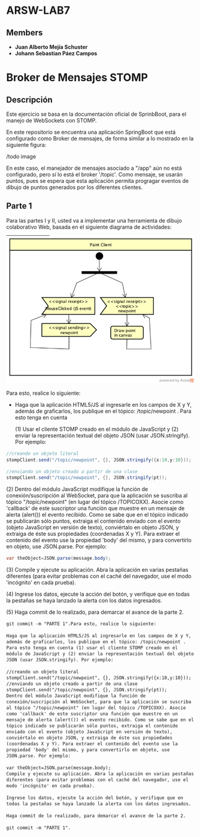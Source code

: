 # ARSW-LAB7

## Members 
- **Juan Alberto Mejía Schuster**
- **Johann Sebastian Páez Campos**
# Broker de Mensajes STOMP

## Descripción

Este ejercicio se basa en la documentación oficial de SprinbBoot, para el manejo de WebSockets con STOMP.

En este repositorio se encuentra una aplicación SpringBoot que está configurado como Broker de mensajes, de forma similar a lo mostrado en la siguiente figura:

/todo image

En este caso, el manejador de mensajes asociado a "/app" aún no está configurado, pero sí lo está el broker '/topic'. Como mensaje, se usarán puntos, pues se espera que esta aplicación permita progragar eventos de dibujo de puntos generados por los diferentes clientes.

## Parte 1

Para las partes I y II, usted va a implementar una herramienta de dibujo colaborativo Web, basada en el siguiente diagrama de actividades:

![](https://github.com/jualme/ARSW-LAB7/blob/master/img/P1-AD.png)

Para esto, realice lo siguiente:

  - Haga que la aplicación HTML5/JS al ingresarle en los campos de X y Y, además de graficarlos, los publique en el tópico: /topic/newpoint . Para esto tenga en cuenta 
  
    (1) Usar el cliente STOMP creado en el módulo de JavaScript y (2) enviar la representación textual del objeto JSON (usar JSON.stringify). Por ejemplo:
    
 ```java   
//creando un objeto literal
stompClient.send("/topic/newpoint", {}, JSON.stringify({x:10,y:10}));
```
```java
//enviando un objeto creado a partir de una clase
stompClient.send("/topic/newpoint", {}, JSON.stringify(pt)); 
```

  (2) Dentro del módulo JavaScript modifique la función de conexión/suscripción al WebSocket, para que la aplicación se suscriba al tópico "/topic/newpoint" (en lugar del tópico /TOPICOXX). Asocie como 'callback' de este suscriptor una función que muestre en un mensaje de alerta (alert()) el evento recibido. Como se sabe que en el tópico indicado se publicarán sólo puntos, extraiga el contenido enviado con el evento (objeto JavaScript en versión de texto), conviértalo en objeto JSON, y extraiga de éste sus propiedades (coordenadas X y Y). Para extraer el contenido del evento use la propiedad 'body' del mismo, y para convertirlo en objeto, use JSON.parse. Por ejemplo:
  
```java
var theObject=JSON.parse(message.body);
```

   (3) Compile y ejecute su aplicación. Abra la aplicación en varias pestañas diferentes (para evitar problemas con el caché del navegador, use el modo 'incógnito' en cada prueba).
  
   (4) Ingrese los datos, ejecute la acción del botón, y verifique que en todas la pestañas se haya lanzado la alerta con los datos ingresados.
  
   (5) Haga commit de lo realizado, para demarcar el avance de la parte 2.
  
```
git commit -m "PARTE 1".Para esto, realice lo siguiente:

Haga que la aplicación HTML5/JS al ingresarle en los campos de X y Y, además de graficarlos, los publique en el tópico: /topic/newpoint . Para esto tenga en cuenta (1) usar el cliente STOMP creado en el módulo de JavaScript y (2) enviar la representación textual del objeto JSON (usar JSON.stringify). Por ejemplo:

//creando un objeto literal
stompClient.send("/topic/newpoint", {}, JSON.stringify({x:10,y:10}));
//enviando un objeto creado a partir de una clase
stompClient.send("/topic/newpoint", {}, JSON.stringify(pt)); 
Dentro del módulo JavaScript modifique la función de conexión/suscripción al WebSocket, para que la aplicación se suscriba al tópico "/topic/newpoint" (en lugar del tópico /TOPICOXX). Asocie como 'callback' de este suscriptor una función que muestre en un mensaje de alerta (alert()) el evento recibido. Como se sabe que en el tópico indicado se publicarán sólo puntos, extraiga el contenido enviado con el evento (objeto JavaScript en versión de texto), conviértalo en objeto JSON, y extraiga de éste sus propiedades (coordenadas X y Y). Para extraer el contenido del evento use la propiedad 'body' del mismo, y para convertirlo en objeto, use JSON.parse. Por ejemplo:

var theObject=JSON.parse(message.body);
Compile y ejecute su aplicación. Abra la aplicación en varias pestañas diferentes (para evitar problemas con el caché del navegador, use el modo 'incógnito' en cada prueba).

Ingrese los datos, ejecute la acción del botón, y verifique que en todas la pestañas se haya lanzado la alerta con los datos ingresados.

Haga commit de lo realizado, para demarcar el avance de la parte 2.

git commit -m "PARTE 1".
```
  
